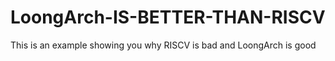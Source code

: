 # LoongArch-IS-BETTER-THAN-RISCV
This is an example showing you why RISCV is bad and LoongArch is good
